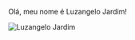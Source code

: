 Olá, meu nome é Luzangelo Jardim!

![Luzangelo Jardim](https://github-readme-stats.vercel.app/api?username=Luzangelo&show_icons=true&theme=merko)
